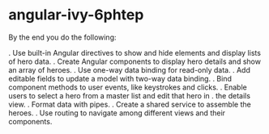 # angular-ivy-6phtep

By the end you do the following:

. Use built-in Angular directives to show and hide elements and display lists of hero data.
. Create Angular components to display hero details and show an array of heroes.
. Use one-way data binding for read-only data.
. Add editable fields to update a model with two-way data binding.
. Bind component methods to user events, like keystrokes and clicks.
. Enable users to select a hero from a master list and edit that hero in . the details view.
. Format data with pipes.
. Create a shared service to assemble the heroes.
. Use routing to navigate among different views and their components.